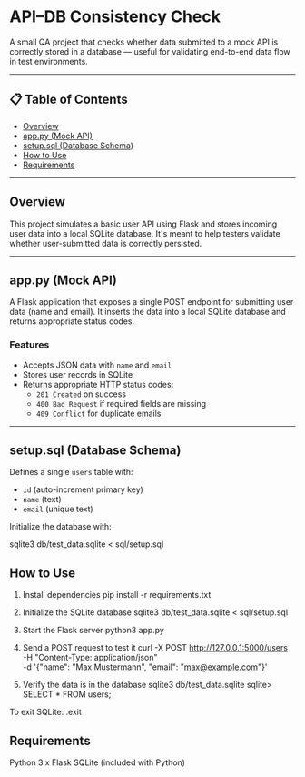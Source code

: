 # API–DB Consistency Check

A small QA project that checks whether data submitted to a mock API is correctly stored in a database — useful for validating end-to-end data flow in test environments.

---

## 📋 Table of Contents

- [Overview](#overview)
- [app.py (Mock API)](#apppy-mock-api)
- [setup.sql (Database Schema)](#setupsql-database-schema)
- [How to Use](#how-to-use)
- [Requirements](#requirements)

---

## Overview

This project simulates a basic user API using Flask and stores incoming user data into a local SQLite database. It's meant to help testers validate whether user-submitted data is correctly persisted.

---

## app.py (Mock API)

A Flask application that exposes a single POST endpoint for submitting user data (name and email). It inserts the data into a local SQLite database and returns appropriate status codes.

### Features

- Accepts JSON data with `name` and `email`
- Stores user records in SQLite
- Returns appropriate HTTP status codes:
  - `201 Created` on success
  - `400 Bad Request` if required fields are missing
  - `409 Conflict` for duplicate emails

---

## setup.sql (Database Schema)

Defines a single `users` table with:
- `id` (auto-increment primary key)
- `name` (text)
- `email` (unique text)

Initialize the database with:

sqlite3 db/test_data.sqlite < sql/setup.sql

## How to Use

1. Install dependencies
pip install -r requirements.txt

2. Initialize the SQLite database
sqlite3 db/test_data.sqlite < sql/setup.sql

3. Start the Flask server
python3 app.py

4. Send a POST request to test it
curl -X POST http://127.0.0.1:5000/users \
  -H "Content-Type: application/json" \
  -d '{"name": "Max Mustermann", "email": "max@example.com"}'

5. Verify the data is in the database
sqlite3 db/test_data.sqlite
sqlite> SELECT * FROM users;

To exit SQLite:
.exit


## Requirements


Python 3.x
Flask
SQLite (included with Python)

